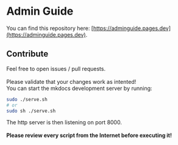 # Admin Guide
You can find this repository here: [https://adminguide.pages.dev](https://adminguide.pages.dev).

## Contribute
Feel free to open issues / pull requests.
<br>
<br>
Please validate that your changes work as intented!
<br>
You can start the mkdocs development server by running:
```bash
sudo ./serve.sh
# or
sudo sh ./serve.sh
```
The http server is then listening on port 8000.
<br>
<br>
**Please review every script from the Internet before executing it!**
